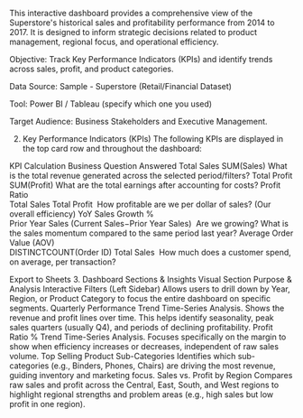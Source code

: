 This interactive dashboard provides a comprehensive view of the Superstore's historical sales and profitability performance from 2014 to 2017. It is designed to inform strategic decisions related to product management, regional focus, and operational efficiency.

Objective: Track Key Performance Indicators (KPIs) and identify trends across sales, profit, and product categories.

Data Source: Sample - Superstore (Retail/Financial Dataset)

Tool: Power BI / Tableau (specify which one you used)

Target Audience: Business Stakeholders and Executive Management.

2. Key Performance Indicators (KPIs)
The following KPIs are displayed in the top card row and throughout the dashboard:

KPI	Calculation	Business Question Answered
Total Sales	SUM(Sales)	What is the total revenue generated across the selected period/filters?
Total Profit	SUM(Profit)	What are the total earnings after accounting for costs?
Profit Ratio	 
Total Sales
Total Profit
​
 	How profitable are we per dollar of sales? (Our overall efficiency)
YoY Sales Growth %	 
Prior Year Sales
(Current Sales−Prior Year Sales)
​
 	Are we growing? What is the sales momentum compared to the same period last year?
Average Order Value (AOV)	 
DISTINCTCOUNT(Order ID)
Total Sales
​
 	How much does a customer spend, on average, per transaction?

Export to Sheets
3. Dashboard Sections & Insights
Visual Section	Purpose & Analysis
Interactive Filters (Left Sidebar)	Allows users to drill down by Year, Region, or Product Category to focus the entire dashboard on specific segments.
Quarterly Performance Trend	Time-Series Analysis. Shows the revenue and profit lines over time. This helps identify seasonality, peak sales quarters (usually Q4), and periods of declining profitability.
Profit Ratio % Trend	Time-Series Analysis. Focuses specifically on the margin to show when efficiency increases or decreases, independent of raw sales volume.
Top Selling Product Sub-Categories	Identifies which sub-categories (e.g., Binders, Phones, Chairs) are driving the most revenue, guiding inventory and marketing focus.
Sales vs. Profit by Region	Compares raw sales and profit across the Central, East, South, and West regions to highlight regional strengths and problem areas (e.g., high sales but low profit in one region).
